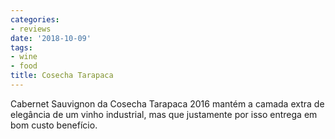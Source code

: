 ```yaml
---
categories:
- reviews
date: '2018-10-09'
tags:
- wine
- food
title: Cosecha Tarapaca
---
```


Cabernet Sauvignon da Cosecha Tarapaca 2016 mantém a camada extra de elegância de um vinho industrial, mas que justamente por isso entrega em bom custo benefício.